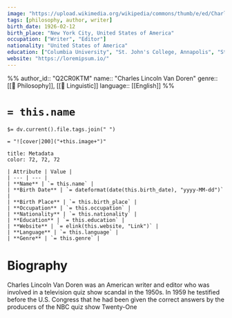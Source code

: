 ```yaml
---
image: "https://upload.wikimedia.org/wikipedia/commons/thumb/e/ed/Charles-Van-Doren-1959.jpg/800px-Charles-Van-Doren-1959.jpg" 
tags: [philosophy, author, writer]
birth_date: 1926-02-12
birth_place: "New York City, United States of America"
occupation: ["Writer", "Editor"]
nationality: "United States of America"
education: ["Columbia University", "St. John's College, Annapolis", "St. John's College"]
website: "https://loremipsum.io/"
---
```

%% 
author_id:: "Q2CR0KTM"
name:: "Charles Lincoln Van Doren"
genre:: [[🎲 Philosophy]], [[💠 Linguistic]]
language:: [[English]]
%%
# `= this.name`

`$= dv.current().file.tags.join(" ")`

`= "![cover|200]("+this.image+")"`

```ad-note
title: Metadata
color: 72, 72, 72

| Attribute | Value |
| --- | --- |
| **Name** | `= this.name` |
| **Birth Date** | `= dateformat(date(this.birth_date), "yyyy-MM-dd")` |
| **Birth Place** | `= this.birth_place` |
| **Occupation** | `= this.occupation` |
| **Nationality** | `= this.nationality` |
| **Education** | `= this.education` |
| **Website** | `= elink(this.website, "Link")` |
| **Language** | `= this.language` |
| **Genre** | `= this.genre` |
```

# Biography

Charles Lincoln Van Doren was an American writer and editor who was involved in a television quiz show scandal in the 1950s. In 1959 he testified before the U.S. Congress that he had been given the correct answers by the producers of the NBC quiz show Twenty-One

